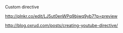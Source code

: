 Custom directive

http://plnkr.co/edit/LJ5ut0enWPq9bjwq9yb7?p=preview

http://blog.oxrud.com/posts/creating-youtube-directive/
